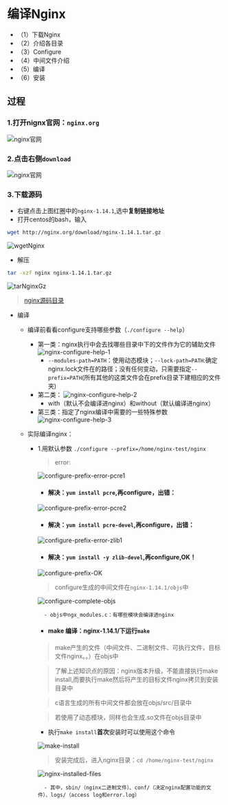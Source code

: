# 编译Nginx

- （1）下载Nginx
- （2）介绍各目录
- （3）Configure
- （4）中间文件介绍
- （5）编译
- （6）安装

## 过程

### 1.打开nignx官网：`nginx.org`
![nginx官网](./img/8/nginxOfficialWebsite.jpg)
### 2.点击右侧`download`
![nginx官网](./img/8/nginxSourceCodeDownload.png)
### 3.下载源码
- 右键点击上图红圈中的`nginx-1.14.1`,选中**复制链接地址**
- 打开centos的bash，输入
```bash
wget http://nginx.org/download/nginx-1.14.1.tar.gz
```
![wgetNginx](./img/8/wgetNginx.png)

- 解压
```bash
tar -xzf nginx nginx-1.14.1.tar.gz  
```
![tarNginxGz](./img/8/tarNginxGz.png)

> [nginx源码目录](./8-nginx-source-file.md/#Nginx源码目录)

- 编译
    - 编译前看看configure支持哪些参数（`./configure --help`）
        - 第一类：nginx执行中会去找哪些目录中下的文件作为它的辅助文件
        ![nginx-configure-help-1](./img/8/nginx-configure-help-1.png)
            - `--modules-path=PATH`：使用动态模块；`--lock-path=PATH`:确定nginx.lock文件在的路径；没有任何变动，只需要指定`--prefix=PATH`(所有其他的这类文件会在prefix目录下建相应的文件夹)
        - 第二类：
        ![nginx-configure-help-2](./img/8/nginx-configure-help-2.png)
            - with（默认不会编译进nginx）和without（默认编译进nginx）
        - 第三类：指定了nginx编译中需要的一些特殊参数
        ![nginx-configure-help-3](./img/8/nginx-configure-help-3.png)
    
    - 实际编译nginx：
        - 1.用默认参数
        `./configure --prefix=/home/nginx-test/nginx`
            > error:

            ![configure-prefix-error-pcre1](./img/8/configure-prefix-error-pcre1.png)

            - #### 解决：`yum install pcre`,再configure，出错：

            ![configure-prefix-error-pcre2](./img/8/configure-prefix-error-pcre2.png)

            - #### 解决：`yum install pcre-devel`,再configure，出错：

            ![configure-prefix-error-zlib1](./img/8/configure-prefix-error-zlib1.png)

            - #### 解决：`yum install -y zlib-devel`,再configure,OK！

            ![configure-prefix-OK](./img/8/configure-prefix-OK.png)

            > configure生成的中间文件在`nginx-1.14.1/objs`中

            ![configure-complete-objs](./img/8/configure-complete-objs.jpg)

                - objs中ngx_modules.c：有哪些模块会编译进nginx
            
            - #### make 编译：nginx-1.14.1/下运行`make`
            > make产生的文件（中间文件、二进制文件、可执行文件，目标文件nginx。。）在objs中

            > 了解上述知识点的原因：nginx版本升级，不能直接执行make install,而要执行make然后将产生的目标文件nginx拷贝到安装目录中

            > c语言生成的所有中间文件都会放在objs/src/目录中

            > 若使用了动态模块，同样也会生成.so文件在objs目录中

            - 执行`make install`**首次**安装时可以使用这个命令

            ![make-install](./img/8/make-install.png)

            > 安装完成后，进入nginx目录：`cd /home/nginx-test/nginx`

            ![nginx-installed-files](./img/8/nginx-installed-files.png)

                - 其中，sbin/（nginx二进制文件）、conf/（决定nginx配置功能的文件）、logs/（access log和error.log）